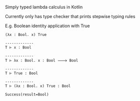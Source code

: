 Simply typed lambda calculus in Kotlin

Currently only has type checker that prints stepwise typing rules

E.g. Boolean identity application with True
```
(λx : Bool. x) True

-------------
Τ ⊢ x : Bool

-------------
Τ ⊢ λx : Bool. x : Bool 🡒 Bool

-------------
Τ ⊢ True : Bool

-------------
Τ ⊢ (λx : Bool. x) True : Bool

Success(result=Bool)
```